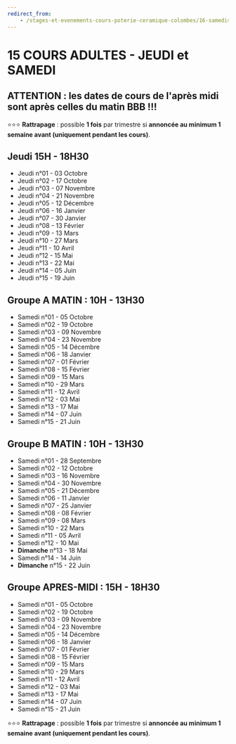 ```yaml
---
redirect_from:
    - /stages-et-evenements-cours-poterie-ceramique-colombes/16-samedis/
---
```

# 15 COURS ADULTES - JEUDI et SAMEDI  

**ATTENTION** : les dates de cours de l'après midi sont après celles du matin BBB !!!  
---
⭐⭐⭐ **Rattrapage** : possible **1 fois** par trimestre si **annoncée au minimum 1 semaine avant (uniquement pendant les cours)**.    

## Jeudi 15H - 18H30  

- Jeudi n°01 - 03 Octobre  
- Jeudi n°02 - 17 Octobre  
- Jeudi n°03 - 07 Novembre  
- Jeudi n°04 - 21 Novembre   
- Jeudi n°05 - 12 Décembre   
- Jeudi n°06 - 16 Janvier    
- Jeudi n°07 - 30 Janvier   
- Jeudi n°08 - 13 Février  
- Jeudi n°09 - 13 Mars    
- Jeudi n°10 - 27 Mars  
- Jeudi n°11 - 10 Avril   
- Jeudi n°12 - 15 Mai   
- Jeudi n°13 - 22 Mai 
- Jeudi n°14 - 05 Juin  
- Jeudi n°15 - 19 Juin  
 

## Groupe A MATIN : 10H - 13H30  
- Samedi n°01 - 05 Octobre  
- Samedi n°02 - 19 Octobre  
- Samedi n°03 - 09 Novembre   
- Samedi n°04 - 23 Novembre  
- Samedi n°05 - 14 Décembre  
- Samedi n°06 - 18 Janvier   
- Samedi n°07 - 01 Février  
- Samedi n°08 - 15 Février  
- Samedi n°09 - 15 Mars  
- Samedi n°10 - 29 Mars  
- Samedi n°11 - 12 Avril  
- Samedi n°12 - 03 Mai  
- Samedi n°13 - 17 Mai  
- Samedi n°14 - 07 Juin  
- Samedi n°15 - 21 Juin  

  

## Groupe B MATIN : 10H - 13H30  
- Samedi n°01 - 28 Septembre  
- Samedi n°02 - 12 Octobre  
- Samedi n°03 - 16 Novembre   
- Samedi n°04 - 30 Novembre  
- Samedi n°05 - 21 Décembre  
- Samedi n°06 - 11 Janvier   
- Samedi n°07 - 25 Janvier  
- Samedi n°08 - 08 Février  
- Samedi n°09 - 08 Mars  
- Samedi n°10 - 22 Mars  
- Samedi n°11 - 05 Avril  
- Samedi n°12 - 10 Mai  
- **Dimanche** n°13 - 18 Mai  
- Samedi n°14 - 14 Juin  
- **Dimanche** n°15 - 22 Juin  

  
 


## Groupe APRES-MIDI : 15H - 18H30  
- Samedi n°01 - 05 Octobre  
- Samedi n°02 - 19 Octobre  
- Samedi n°03 - 09 Novembre   
- Samedi n°04 - 23 Novembre  
- Samedi n°05 - 14 Décembre  
- Samedi n°06 - 18 Janvier   
- Samedi n°07 - 01 Février  
- Samedi n°08 - 15 Février  
- Samedi n°09 - 15 Mars  
- Samedi n°10 - 29 Mars  
- Samedi n°11 - 12 Avril  
- Samedi n°12 - 03 Mai  
- Samedi n°13 - 17 Mai  
- Samedi n°14 - 07 Juin  
- Samedi n°15 - 21 Juin  

  
  
 
  
⭐⭐⭐ **Rattrapage** : possible **1 fois** par trimestre si **annoncée au minimum 1 semaine avant (uniquement pendant les cours)**.  

 
